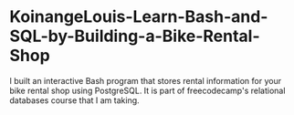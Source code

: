 # KoinangeLouis-Learn-Bash-and-SQL-by-Building-a-Bike-Rental-Shop
I built an interactive Bash program that stores rental information for your bike rental shop using PostgreSQL. It is part of freecodecamp's relational databases course that I am taking.
